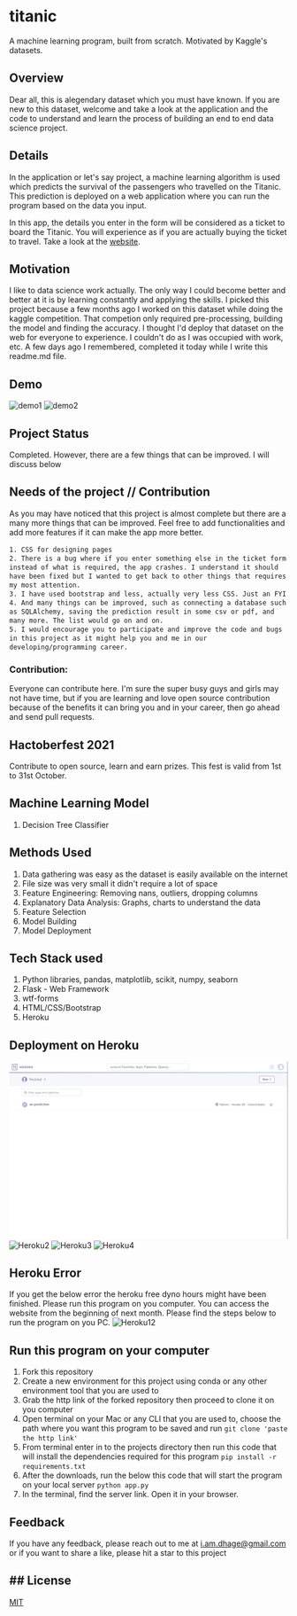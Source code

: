 # titanic
A machine learning program, built from scratch. Motivated by Kaggle's datasets. 

## Overview

Dear all, this is alegendary dataset which you must have known. If you are new to this dataset, welcome and take a look at the application and the code to understand and learn the process of building an end to end data science project. 

## Details

In the application or let's say project, a machine learning algorithm is used which predicts the survival of the passengers who travelled on the Titanic. This prediction is deployed on a web application where you can run the program based on the data you input. 

In this app, the details you enter in the form will be considered as a ticket to board the Titanic. You will experience as if you are actually buying the ticket to travel. Take a look at the [website](https://anildhage-titanic.herokuapp.com).

## Motivation

I like to data science work actually. The only way I could become better and better at it is by learning constantly and applying the skills. I picked this project because a few months ago I worked on this dataset while doing the kaggle competition. That competion only required pre-processing, building the model and finding the accuracy. I thought I'd deploy that dataset on the web for everyone to experience. I couldn't do as I was occupied with work, etc. A few days ago I remembered, completed it today while I write this readme.md file.


## Demo

![demo1](gif/gif1.gif)
![demo2](gif/gif2.gif)

## Project Status

Completed. However, there are a few things that can be improved. I will discuss below

## Needs of the project // Contribution

As you may have noticed that this project is almost complete but there are a many more things that can be improved. Feel free to add functionalities and add more features if it can make the app more better.

	1. CSS for designing pages 
	2. There is a bug where if you enter something else in the ticket form instead of what is required, the app crashes. I understand it should have been fixed but I wanted to get back to other things that requires my most attention.
	3. I have used bootstrap and less, actually very less CSS. Just an FYI
	4. And many things can be improved, such as connecting a database such as SQLAlchemy, saving the prediction result in some csv or pdf, and many more. The list would go on and on.
	5. I would encourage you to participate and improve the code and bugs in this project as it might help you and me in our developing/programming career.

### Contribution: 

Everyone can contribute here. I'm sure the super busy guys and girls may not have time, but if you are learning and love open source contribution because of the benefits it can bring you and in your career, then go ahead and send pull requests. 

## Hactoberfest 2021

Contribute to open source, learn and earn prizes. This fest is valid from 1st to 31st October. 

## Machine Learning Model 

1. Decision Tree Classifier

## Methods Used

1. Data gathering was easy as the dataset is easily available on the internet
2. File size was very small it didn't require a lot of space
3. Feature Engineering: Removing nans, outliers, dropping columns
4. Explanatory Data Analysis: Graphs, charts to understand the data
5. Feature Selection
6. Model Building
7. Model Deployment

## Tech Stack used

1. Python libraries, pandas, matplotlib, scikit, numpy, seaborn
2. Flask - Web Framework
3. wtf-forms
4. HTML/CSS/Bootstrap
5. Heroku 

## Deployment on Heroku 

![Heroku1](gif/heroku1.gif)
![Heroku2](gif/heroku2.gif)
![Heroku3](gif/heroku3.gif)
![Heroku4](gif/heroku4.gif)

## Heroku Error

If you get the below error the heroku free dyno hours might have been finished. Please run this program on you computer. You can access the website from the beginning of next month. Please find the steps below to run the program on you PC.
![Heroku12](https://i.stack.imgur.com/Gid2R.png)

## Run this program on your computer

1. Fork this repository
2. Create a new environment for this project using conda or any other environment tool that you are used to
3. Grab the http link of the forked repository then proceed to clone it on you computer
4. Open terminal on your Mac or any CLI that you are used to, choose the path where you want this program to be saved and run  ``` git clone 'paste the http link' ```
5. From terminal enter in to the projects directory then run this code that will install the dependencies required for this program ``` pip install -r requirements.txt ```
4. After the downloads, run the below this code that will start the program on your local server ``` python app.py ```
5. In the terminal, find the server link. Open it in your browser.  


## Feedback

If you have any feedback, please reach out to me at i.am.dhage@gmail.com or if you want to share a like, please hit a star to this project

## ## License

[MIT](https://github.com/anildhage/titanic/blob/main/LICENSE)

